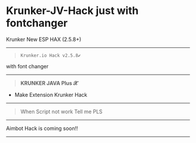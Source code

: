 # Krunker-JV-Hack just with fontchanger
Krunker New ESP HAX (2.5.8+)
__________________________________
>`Krunker.io Hack v2.5.8✔️`

with font changer
__________________________________
>**KRUNKER JAVA Plus 𝓧**
- Make Extension Krunker Hack 
__________________________________
>When Script not work
Tell me PLS
__________________________________
Aimbot Hack is coming soon!!
__________________________________
